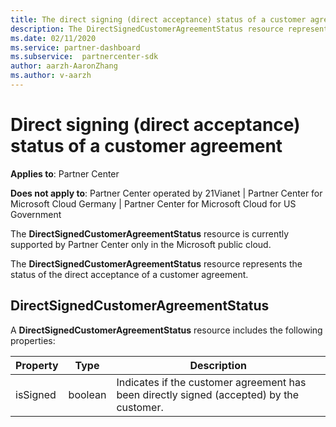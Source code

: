 ```yaml
---
title: The direct signing (direct acceptance) status of a customer agreement.
description: The DirectSignedCustomerAgreementStatus resource represents the status of the direct signing (direct acceptance) of a customer agreement.
ms.date: 02/11/2020
ms.service: partner-dashboard
ms.subservice:  partnercenter-sdk
author: aarzh-AaronZhang
ms.author: v-aarzh
---
```


# Direct signing (direct acceptance) status of a customer agreement

**Applies to**: Partner Center

**Does not apply to**: Partner Center operated by 21Vianet | Partner Center for Microsoft Cloud Germany | Partner Center for Microsoft Cloud for US Government

The **DirectSignedCustomerAgreementStatus** resource is currently supported by Partner Center only in the Microsoft public cloud.

The **DirectSignedCustomerAgreementStatus** resource represents the status of the direct acceptance of a customer agreement.

## DirectSignedCustomerAgreementStatus

A **DirectSignedCustomerAgreementStatus** resource includes the following properties:

| Property       | Type   | Description                                                                                               |
|----------------|--------|-----------------------------------------------------------------------------------------------------------|
| isSigned | boolean | Indicates if the customer agreement has been directly signed (accepted) by the customer. |
